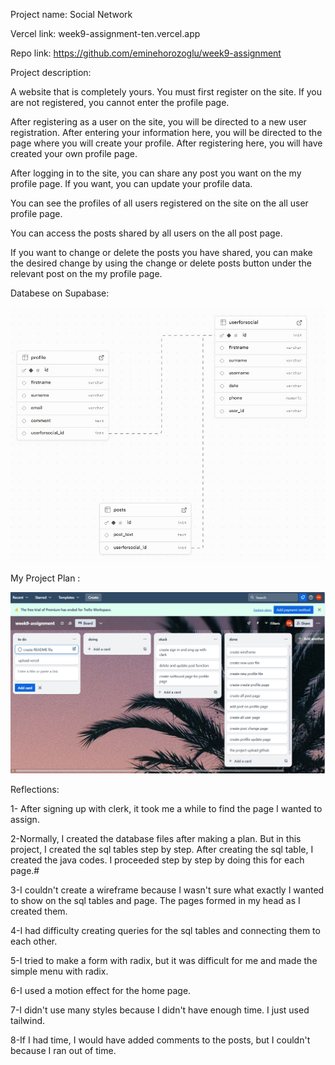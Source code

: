 Project name: Social Network

Vercel link: week9-assignment-ten.vercel.app

Repo link: https://github.com/eminehorozoglu/week9-assignment

Project description:

A website that is completely yours. You must first register on the site. If you are not registered, you cannot enter the profile page.

After registering as a user on the site, you will be directed to a new user registration. After entering your information here, you will be directed to the page where you will create your profile. After registering here, you will have created your own profile page.

After logging in to the site, you can share any post you want on the my profile page. If you want, you can update your profile data.

You can see the profiles of all users registered on the site on the all user profile page.

You can access the posts shared by all users on the all post page.

If you want to change or delete the posts you have shared, you can make the desired change by using the change or delete posts button under the relevant post on the my profile page.

Databese on Supabase:

![database](./public/database.jpg)

My Project Plan :

![database](./public/trello.jpg)

Reflections:

1- After signing up with clerk, it took me a while to find the page I wanted to assign.

2-Normally, I created the database files after making a plan. But in this project, I created the sql tables step by step. After creating the sql table, I created the java codes. I proceeded step by step by doing this for each page.#

3-I couldn't create a wireframe because I wasn't sure what exactly I wanted to show on the sql tables and page. The pages formed in my head as I created them.

4-I had difficulty creating queries for the sql tables and connecting them to each other.

5-I tried to make a form with radix, but it was difficult for me and made the simple menu with radix.

6-I used a motion effect for the home page.

7-I didn't use many styles because I didn't have enough time. I just used tailwind.

8-If I had time, I would have added comments to the posts, but I couldn't because I ran out of time.

